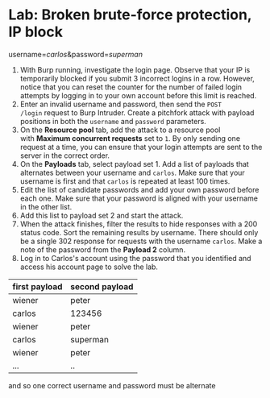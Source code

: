 # Lab: Broken brute-force protection, IP block
username=*carlos*&password=*superman*

1.  With Burp running, investigate the login page. Observe that your IP is temporarily blocked if you submit 3 incorrect logins in a row. However, notice that you can reset the counter for the number of failed login attempts by logging in to your own account before this limit is reached.
2.  Enter an invalid username and password, then send the `POST /login` request to Burp Intruder. Create a pitchfork attack with payload positions in both the `username` and `password` parameters.
3.  On the **Resource pool** tab, add the attack to a resource pool with **Maximum concurrent requests** set to `1`. By only sending one request at a time, you can ensure that your login attempts are sent to the server in the correct order.
4.  On the **Payloads** tab, select payload set 1. Add a list of payloads that alternates between your username and `carlos`. Make sure that your username is first and that `carlos` is repeated at least 100 times.
5.  Edit the list of candidate passwords and add your own password before each one. Make sure that your password is aligned with your username in the other list.
6.  Add this list to payload set 2 and start the attack.
7.  When the attack finishes, filter the results to hide responses with a 200 status code. Sort the remaining results by username. There should only be a single 302 response for requests with the username `carlos`. Make a note of the password from the **Payload 2** column.
8.  Log in to Carlos's account using the password that you identified and access his account page to solve the lab.

|first payload | second payload |
|----|----|
|wiener|peter
|carlos|123456|
|wiener|peter|
|carlos|superman|
|wiener|peter|
|...|..|
and so one
correct username and password must be alternate



